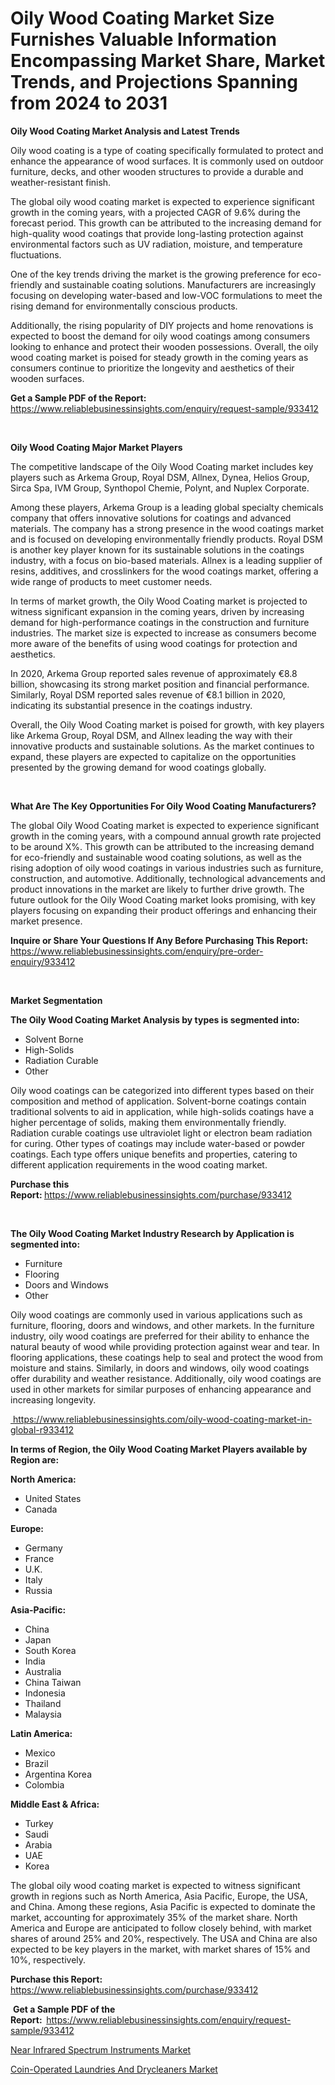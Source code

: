 <p><h1>Oily Wood Coating Market Size Furnishes Valuable Information Encompassing Market Share, Market Trends, and Projections Spanning from 2024 to 2031</h1></p><p><strong>Oily Wood Coating Market Analysis and Latest Trends</strong></p>
<p><p>Oily wood coating is a type of coating specifically formulated to protect and enhance the appearance of wood surfaces. It is commonly used on outdoor furniture, decks, and other wooden structures to provide a durable and weather-resistant finish.</p><p>The global oily wood coating market is expected to experience significant growth in the coming years, with a projected CAGR of 9.6% during the forecast period. This growth can be attributed to the increasing demand for high-quality wood coatings that provide long-lasting protection against environmental factors such as UV radiation, moisture, and temperature fluctuations.</p><p>One of the key trends driving the market is the growing preference for eco-friendly and sustainable coating solutions. Manufacturers are increasingly focusing on developing water-based and low-VOC formulations to meet the rising demand for environmentally conscious products.</p><p>Additionally, the rising popularity of DIY projects and home renovations is expected to boost the demand for oily wood coatings among consumers looking to enhance and protect their wooden possessions. Overall, the oily wood coating market is poised for steady growth in the coming years as consumers continue to prioritize the longevity and aesthetics of their wooden surfaces.</p></p>
<p><strong>Get a Sample PDF of the Report:&nbsp;</strong> <a href="https://www.reliablebusinessinsights.com/enquiry/request-sample/933412">https://www.reliablebusinessinsights.com/enquiry/request-sample/933412</a></p>
<p>&nbsp;</p>
<p><strong>Oily Wood Coating Major Market Players</strong></p>
<p><p>The competitive landscape of the Oily Wood Coating market includes key players such as Arkema Group, Royal DSM, Allnex, Dynea, Helios Group, Sirca Spa, IVM Group, Synthopol Chemie, Polynt, and Nuplex Corporate. </p><p>Among these players, Arkema Group is a leading global specialty chemicals company that offers innovative solutions for coatings and advanced materials. The company has a strong presence in the wood coatings market and is focused on developing environmentally friendly products. Royal DSM is another key player known for its sustainable solutions in the coatings industry, with a focus on bio-based materials. Allnex is a leading supplier of resins, additives, and crosslinkers for the wood coatings market, offering a wide range of products to meet customer needs.</p><p>In terms of market growth, the Oily Wood Coating market is projected to witness significant expansion in the coming years, driven by increasing demand for high-performance coatings in the construction and furniture industries. The market size is expected to increase as consumers become more aware of the benefits of using wood coatings for protection and aesthetics.</p><p>In 2020, Arkema Group reported sales revenue of approximately €8.8 billion, showcasing its strong market position and financial performance. Similarly, Royal DSM reported sales revenue of €8.1 billion in 2020, indicating its substantial presence in the coatings industry.</p><p>Overall, the Oily Wood Coating market is poised for growth, with key players like Arkema Group, Royal DSM, and Allnex leading the way with their innovative products and sustainable solutions. As the market continues to expand, these players are expected to capitalize on the opportunities presented by the growing demand for wood coatings globally.</p></p>
<p>&nbsp;</p>
<p><strong>What Are The Key Opportunities For Oily Wood Coating Manufacturers?</strong></p>
<p><p>The global Oily Wood Coating market is expected to experience significant growth in the coming years, with a compound annual growth rate projected to be around X%. This growth can be attributed to the increasing demand for eco-friendly and sustainable wood coating solutions, as well as the rising adoption of oily wood coatings in various industries such as furniture, construction, and automotive. Additionally, technological advancements and product innovations in the market are likely to further drive growth. The future outlook for the Oily Wood Coating market looks promising, with key players focusing on expanding their product offerings and enhancing their market presence.</p></p>
<p><strong>Inquire or Share Your Questions If Any Before Purchasing This Report:</strong> <a href="https://www.reliablebusinessinsights.com/enquiry/pre-order-enquiry/933412">https://www.reliablebusinessinsights.com/enquiry/pre-order-enquiry/933412</a></p>
<p>&nbsp;</p>
<p><strong>Market Segmentation</strong></p>
<p><strong>The Oily Wood Coating Market Analysis by types is segmented into:</strong></p>
<p><ul><li>Solvent Borne</li><li>High-Solids</li><li>Radiation Curable</li><li>Other</li></ul></p>
<p><p>Oily wood coatings can be categorized into different types based on their composition and method of application. Solvent-borne coatings contain traditional solvents to aid in application, while high-solids coatings have a higher percentage of solids, making them environmentally friendly. Radiation curable coatings use ultraviolet light or electron beam radiation for curing. Other types of coatings may include water-based or powder coatings. Each type offers unique benefits and properties, catering to different application requirements in the wood coating market.</p></p>
<p><strong>Purchase this Report:&nbsp;</strong><a href="https://www.reliablebusinessinsights.com/purchase/933412">https://www.reliablebusinessinsights.com/purchase/933412</a></p>
<p>&nbsp;</p>
<p><strong>The Oily Wood Coating Market Industry Research by Application is segmented into:</strong></p>
<p><ul><li>Furniture</li><li>Flooring</li><li>Doors and Windows</li><li>Other</li></ul></p>
<p><p>Oily wood coatings are commonly used in various applications such as furniture, flooring, doors and windows, and other markets. In the furniture industry, oily wood coatings are preferred for their ability to enhance the natural beauty of wood while providing protection against wear and tear. In flooring applications, these coatings help to seal and protect the wood from moisture and stains. Similarly, in doors and windows, oily wood coatings offer durability and weather resistance. Additionally, oily wood coatings are used in other markets for similar purposes of enhancing appearance and increasing longevity.</p></p>
<p><a href="https://www.reliablebusinessinsights.com/oily-wood-coating-market-in-global-r933412">&nbsp;https://www.reliablebusinessinsights.com/oily-wood-coating-market-in-global-r933412</a></p>
<p><strong>In terms of Region, the Oily Wood Coating Market Players available by Region are:</strong></p>
<p>
    <p> <strong> North America: </strong>
        <ul>
            <li>United States</li>
            <li>Canada</li>
        </ul>
        </p> 
    <p> <strong> Europe: </strong>
        <ul>
            <li>Germany</li>
            <li>France</li>
            <li>U.K.</li>
            <li>Italy</li>
            <li>Russia</li>
        </ul>
        </p> 
    <p> <strong> Asia-Pacific: </strong>
        <ul>
            <li>China</li>
            <li>Japan</li>
            <li>South Korea</li>
            <li>India</li>
            <li>Australia</li>
            <li>China Taiwan</li>
            <li>Indonesia</li>
            <li>Thailand</li>
            <li>Malaysia</li>
        </ul>
        </p> 
    <p> <strong> Latin America: </strong>
        <ul>
            <li>Mexico</li>
            <li>Brazil</li>
            <li>Argentina Korea</li>
            <li>Colombia</li>
        </ul>
        </p> 
    <p> <strong> Middle East & Africa: </strong>
        <ul>
            <li>Turkey</li>
            <li>Saudi</li>
            <li>Arabia</li>
            <li>UAE</li>
            <li>Korea</li>
        </ul>
    </p>
    </p>
<p><p>The global oily wood coating market is expected to witness significant growth in regions such as North America, Asia Pacific, Europe, the USA, and China. Among these regions, Asia Pacific is expected to dominate the market, accounting for approximately 35% of the market share. North America and Europe are anticipated to follow closely behind, with market shares of around 25% and 20%, respectively. The USA and China are also expected to be key players in the market, with market shares of 15% and 10%, respectively.</p></p>
<p><strong>Purchase this Report: </strong><a href="https://www.reliablebusinessinsights.com/purchase/933412">https://www.reliablebusinessinsights.com/purchase/933412</a></p>
<p>&nbsp;<strong>Get a Sample PDF of the Report:&nbsp;&nbsp;</strong><a href="https://www.reliablebusinessinsights.com/enquiry/request-sample/933412">https://www.reliablebusinessinsights.com/enquiry/request-sample/933412</a></p>
<p><strong></strong></p>
<p><p><a href="https://github.com/wwwkeltoum/Market-Research-Report-List-4/blob/main/near-infrared-spectrum-instruments-market.md">Near Infrared Spectrum Instruments Market</a></p><p><a href="https://issuu.com/reportprime-2/docs/coin-operated-laundries-and-dryclea_e31f0705ab1643">Coin-Operated Laundries And Drycleaners Market</a></p></p>